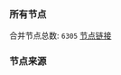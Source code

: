 ### 所有节点
合并节点总数: `6305`
[节点链接](https://github.com/rzhy1/33/raw/master/sub/sub_merge_base64.txt)

### 节点来源
